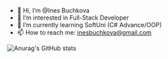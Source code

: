 - 👋 Hi, I’m @Ines Buchkova
- 👀 I’m interested in Full-Stack Developer
- 🌱 I’m currently learning SoftUni (C# Advance/OOP)
- 📫 How to reach me: inesbuchkova@gmail.com

![Anurag's GitHub stats](https://github-readme-stats.vercel.app/api?username=Buchkova&theme=synthwave&show_icons=true)

